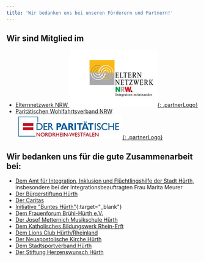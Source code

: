```yaml
---
title: 'Wir bedanken uns bei unseren Förderern und Partnern!'
---
```


## Wir sind Mitglied im

* [Elternnetzwerk NRW ![](/assets/images/logos/logo-elternnetzwerk.jpg){: .partnerLogo}](http://www.paritaet-nrw.org)
* [Parit&auml;tischen Wohlfahrtsverband NRW ![](/assets/images/logos/logo-der-paritaetische.jpg){: .partnerLogo}](http://www.paritaet-nrw.org)


## Wir bedanken uns f&uuml;r die gute Zusammenarbeit bei:

* [Dem Amt f&uuml;r Integration, Inklusion und Fl&uuml;chtlingshilfe der Stadt H&uuml;rth](http://www.huerth.de/vv/oe/dezernat3/Amt_53.php), insbesondere bei der Integrationsbeauftragten Frau Marita Meurer
* [Der B&uuml;rgerstiftung H&uuml;rth](http://www.buergerstiftung-huerth.de)
* [Der Caritas](https://caritas.erzbistum-koeln.de/rheinerft_cv/)
* [Initiative "Buntes H&uuml;rth"](http://www.buntes-huerth.de){:target="_blank"}
* [Dem Frauenforum Br&uuml;hl-H&uuml;rth e.V.](http://www.frauen-forum.biz)
* [Der Josef Metternich Musikschule H&uuml;rth](http://www.huerth.de/kultur/musikschule/musikschule.php)
* [Dem Katholisches Bildungswerk Rhein-Erft](http://bildung.erzbistum-koeln.de/bw-rhein-erft-kreis)
* [Dem Lions Club H&uuml;rth/Rheinland](http://www.lc-huerth.de)
* [Der Neuapostolische Kirche H&uuml;rth](http://www.nak-koeln-west.de/start/unsere_gemeinden/huerth)
* [Dem Stadtsportverband H&uuml;rth](http://www.ssv-huerth.de)
* [Der Stiftung Herzenswunsch H&uuml;rth](http://www.stiftung-herzenswunsch.de)